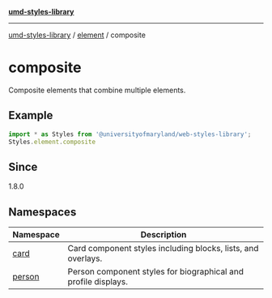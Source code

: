 [**umd-styles-library**](../../../README.md)

***

[umd-styles-library](../../../modules.md) / [element](../../README.md) / composite

# composite

Composite elements that combine multiple elements.

## Example

```typescript
import * as Styles from '@universityofmaryland/web-styles-library';
Styles.element.composite
```

## Since

1.8.0

## Namespaces

| Namespace | Description |
| ------ | ------ |
| [card](namespaces/card/README.md) | Card component styles including blocks, lists, and overlays. |
| [person](namespaces/person/README.md) | Person component styles for biographical and profile displays. |
